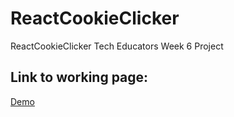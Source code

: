 # ReactCookieClicker
ReactCookieClicker
Tech Educators Week 6 Project

## Link to working page:
[Demo](https://react-cookie-clicker-smoky.vercel.app/)

